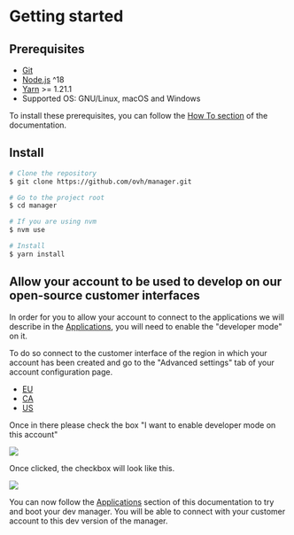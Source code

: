# Getting started

## Prerequisites

- [Git](https://git-scm.com)
- [Node.js](https://nodejs.org/en/) ^18
- [Yarn](https://yarnpkg.com/lang/en/) >= 1.21.1
- Supported OS: GNU/Linux, macOS and Windows

To install these prerequisites, you can follow the [How To section](/how-to/) of the documentation.

## Install

```sh
# Clone the repository
$ git clone https://github.com/ovh/manager.git

# Go to the project root
$ cd manager

# If you are using nvm
$ nvm use

# Install
$ yarn install
```

## Allow your account to be used to develop on our open-source customer interfaces

In order for you to allow your account to connect to the applications we will describe in the [Applications](/guide/applications.html), you will need to enable the "developer mode" on it.

To do so connect to the customer interface of the region in which your account has been created and go to the "Advanced settings" tab of your account configuration page.
- [EU](https://manager.eu.ovhcloud.com/dedicated/#/useraccount/advanced)
- [CA](https://manager.ca.ovhcloud.com/dedicated/#/useraccount/advanced)
- [US](https://manager.us.ovhcloud.com/dedicated/#/useraccount/advanced)

Once in there please check the box "I want to enable developer mode on this account"

![](/assets/img/enabling-developer-mode.jpg)

Once clicked, the checkbox will look like this.

![](/assets/img/developer-mode-enabled.jpg)

You can now follow the [Applications](/guide/applications.html) section of this documentation to try and boot your dev manager.
You will be able to connect with your customer account to this dev version of the manager.
